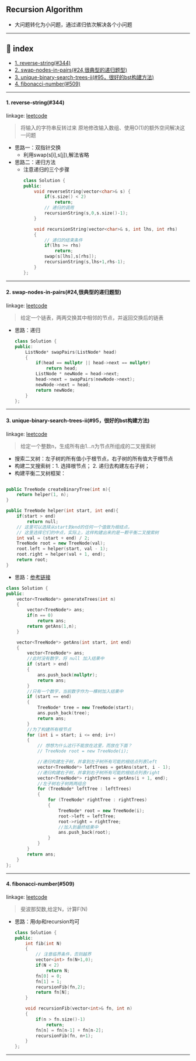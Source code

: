 ## Recursion Algorithm
- 大问题转化为小问题，通过递归依次解决各个小问题
--- 

## 📑 index
* <a href="#rs">1. reverse-string(#344)</a>
* <a href="#snip">2. swap-nodes-in-pairs(#24,很典型的递归题型)</a>
* <a href="#ubstii">3. unique-binary-search-trees-ii(#95，很好的bst构建方法)</a>
* <a href="#fn">4. fibonacci-number(#509)</a>






---




<div id="rs" onclick="window.location.hash">

#### 1. reverse-string(#344)
linkage: [leetcode](https://leetcode-cn.com/problems/reverse-string/ "反转字符串")
> 将输入的字符串反转过来
> 原地修改输入数组、使用O(1)的额外空间解决这一问题
- 思路一：双指针交换
  - 利用swap(s[i],s[j]),解法省略
- 思路二：递归方法
  - 注意递归的三个步骤
    ```cpp
    class Solution {
    public:
        void reverseString(vector<char>& s) {
            if(s.size() < 2)
                return;
            // 递归的调用
            recursionString(s,0,s.size()-1);
        }

        void recursionString(vector<char>& s, int lhs, int rhs)
        {
            // 递归的结束条件
            if(lhs >= rhs)
                return;
            swap(s[lhs],s[rhs]);
            recursionString(s,lhs+1,rhs-1);
        }
    };
    ```
---

<div id="snip" onclick="window.location.hash">

#### 2. swap-nodes-in-pairs(#24,很典型的递归题型)
linkage: [leetcode](https://leetcode-cn.com/problems/swap-nodes-in-pairs/ "两两交换链表中的节点")
> 给定一个链表，两两交换其中相邻的节点，并返回交换后的链表
- 思路：递归
    ```cpp
    class Solution {
    public:
        ListNode* swapPairs(ListNode* head) 
        {
            if(head == nullptr || head->next == nullptr)
                return head;
            ListNode * newNode = head->next;
            head->next = swapPairs(newNode->next);
            newNode->next = head;
            return newNode;
        }
    };
    ```
---

<div id="ubstii" onclick="window.location.hash">

#### 3. unique-binary-search-trees-ii(#95，很好的bst构建方法)
linkage: [leetcode](https://leetcode-cn.com/problems/unique-binary-search-trees-ii/ "不同的二叉搜索树 II")
> 给定一个整数n，生成所有由1...n为节点所组成的二叉搜索树
- 搜索二叉树：左子树的所有值小于根节点，右子树的所有值大于根节点
- 构建二叉搜索树：1. 选择根节点； 2. 递归去构建左右子树；
- 构建平衡二叉树框架：
```cpp

public TreeNode createBinaryTree(int n){
    return helper(1, n);
}

public TreeNode helper(int start, int end){
    if(start > end)
        return null;
    // 这里可以选择从start到end的任何一个值做为根结点，
    // 这里选择它们的中点，实际上，这样构建出来的是一颗平衡二叉搜索树
    int val = (start + end) / 2;
    TreeNode root = new TreeNode(val);
    root.left = helper(start, val - 1);
    root.right = helper(val + 1, end);
    return root;
}
```
- 思路：[参考链接](https://leetcode-cn.com/problems/unique-binary-search-trees-ii/solution/cong-gou-jian-dan-ke-shu-dao-gou-jian-suo-you-shu-/)
```cpp
class Solution {
public:
    vector<TreeNode*> generateTrees(int n) 
    {
        vector<TreeNode*> ans;
        if(n == 0)
            return ans;
        return getAns(1,n);
    }

    vector<TreeNode*> getAns(int start, int end)
    {
        vector<TreeNode*> ans;
        //此时没有数字，将 null 加入结果中
        if (start > end) 
        {
            ans.push_back(nullptr);
            return ans;
        }
        //只有一个数字，当前数字作为一棵树加入结果中
        if (start == end)
        {
            TreeNode* tree = new TreeNode(start);
            ans.push_back(tree);
            return ans;
        }
        //为了构建所有根节点
        for (int i = start; i <= end; i++)
        {
            // 想想为什么这行不能放在这里，而放在下面？
            // TreeNode root = new TreeNode(i);

            //递归构建左子树，并拿到左子树所有可能的根结点列表left
            vector<TreeNode*> leftTrees = getAns(start, i - 1);
            //递归构建右子树，并拿到右子树所有可能的根结点列表right
            vector<TreeNode*> rightTrees = getAns(i + 1, end);
            //左子树右子树两两组合
            for (TreeNode* leftTree : leftTrees) 
            {
                for (TreeNode* rightTree : rightTrees)
                {
                    TreeNode* root = new TreeNode(i);
                    root->left = leftTree;
                    root->right = rightTree;
                    //加入到最终结果中
                    ans.push_back(root);
                }
            }
        }
        return ans;
    }
};
```
---

<div id="fn" onclick="window.location.hash">

#### 4. fibonacci-number(#509)
linkage: [leetcode](https://leetcode-cn.com/problems/fibonacci-number/ "斐波那契数")
> 斐波那契数,给定N，计算F(N)
- 思路：用dp和recursion均可
    ```cpp
    class Solution {
    public:
        int fib(int N) 
        {
            // 注意临界条件，否则越界
            vector<int> fn(N+1,0);
            if(N < 2)
                return N;
            fn[0] = 0;
            fn[1] = 1;
            recursionFib(fn,2);
            return fn[N];
        }

        void recursionFib(vector<int>& fn, int n)
        {
            if(n > fn.size()-1)
                return;
            fn[n] = fn[n-1] + fn[n-2];
            recursionFib(fn, n+1);
        }
    };
    ```
---
